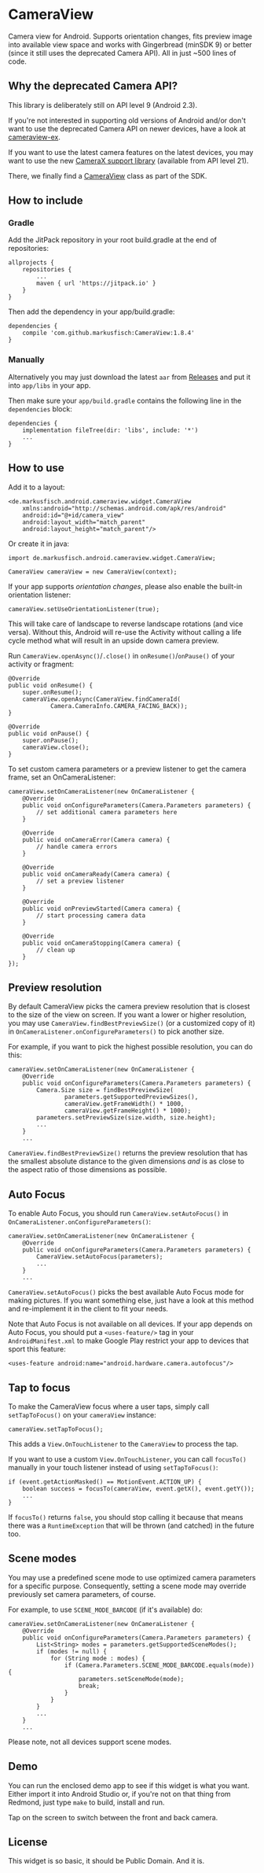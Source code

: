 # CameraView

Camera view for Android. Supports orientation changes, fits preview image
into available view space and works with Gingerbread (minSDK 9) or better
(since it still uses the deprecated Camera API). All in just ~500 lines of
code.

## Why the deprecated Camera API?

This library is deliberately still on API level 9 (Android 2.3).

If you're not interested in supporting old versions of Android and/or
don't want to use the deprecated Camera API on newer devices, have a look at
[cameraview-ex](https://github.com/pvasa/cameraview-ex).

If you want to use the latest camera features on the latest devices,
you may want to use the new
[CameraX support library](https://developer.android.com/training/camerax)
(available from API level 21).

There, we finally find a
[CameraView](https://developer.android.com/reference/androidx/camera/view/CameraView.html)
class as part of the SDK.

## How to include

### Gradle

Add the JitPack repository in your root build.gradle at the end of
repositories:

	allprojects {
		repositories {
			...
			maven { url 'https://jitpack.io' }
		}
	}

Then add the dependency in your app/build.gradle:

	dependencies {
		compile 'com.github.markusfisch:CameraView:1.8.4'
	}

### Manually

Alternatively you may just download the latest `aar` from
[Releases](https://github.com/markusfisch/CameraView/releases) and put it
into `app/libs` in your app.

Then make sure your `app/build.gradle` contains the following line in the
`dependencies` block:

	dependencies {
		implementation fileTree(dir: 'libs', include: '*')
		...
	}

## How to use

Add it to a layout:

	<de.markusfisch.android.cameraview.widget.CameraView
		xmlns:android="http://schemas.android.com/apk/res/android"
		android:id="@+id/camera_view"
		android:layout_width="match_parent"
		android:layout_height="match_parent"/>

Or create it in java:

	import de.markusfisch.android.cameraview.widget.CameraView;

	CameraView cameraView = new CameraView(context);

If your app supports *orientation changes*, please also enable the built-in
orientation listener:

	cameraView.setUseOrientationListener(true);

This will take care of landscape to reverse landscape rotations (and vice
versa). Without this, Android will re-use the Activity without calling a
life cycle method what will result in an upside down camera preview.

Run `CameraView.openAsync()`/`.close()` in `onResume()`/`onPause()` of
your activity or fragment:

	@Override
	public void onResume() {
		super.onResume();
		cameraView.openAsync(CameraView.findCameraId(
				Camera.CameraInfo.CAMERA_FACING_BACK));
	}

	@Override
	public void onPause() {
		super.onPause();
		cameraView.close();
	}

To set custom camera parameters or a preview listener to get the camera
frame, set an OnCameraListener:

	cameraView.setOnCameraListener(new OnCameraListener {
		@Override
		public void onConfigureParameters(Camera.Parameters parameters) {
			// set additional camera parameters here
		}

		@Override
		public void onCameraError(Camera camera) {
			// handle camera errors
		}

		@Override
		public void onCameraReady(Camera camera) {
			// set a preview listener
		}

		@Override
		public void onPreviewStarted(Camera camera) {
			// start processing camera data
		}

		@Override
		public void onCameraStopping(Camera camera) {
			// clean up
		}
	});

## Preview resolution

By default CameraView picks the camera preview resolution that is closest
to the size of the view on screen. If you want a lower or higher resolution,
you may use `CameraView.findBestPreviewSize()` (or a customized copy of it)
in `OnCameraListener.onConfigureParameters()` to pick another size.

For example, if you want to pick the highest possible resolution, you can
do this:

	cameraView.setOnCameraListener(new OnCameraListener {
		@Override
		public void onConfigureParameters(Camera.Parameters parameters) {
			Camera.Size size = findBestPreviewSize(
					parameters.getSupportedPreviewSizes(),
					cameraView.getFrameWidth() * 1000,
					cameraView.getFrameHeight() * 1000);
			parameters.setPreviewSize(size.width, size.height);
			...
		}
		...

`CameraView.findBestPreviewSize()` returns the preview resolution that has
the smallest absolute distance to the given dimensions *and* is as close to
the aspect ratio of those dimensions as possible.

## Auto Focus

To enable Auto Focus, you should run `CameraView.setAutoFocus()` in
`OnCameraListener.onConfigureParameters()`:

	cameraView.setOnCameraListener(new OnCameraListener {
		@Override
		public void onConfigureParameters(Camera.Parameters parameters) {
			CameraView.setAutoFocus(parameters);
			...
		}
		...

`CameraView.setAutoFocus()` picks the best available Auto Focus mode for
making pictures. If you want something else, just have a look at this
method and re-implement it in the client to fit your needs.

Note that Auto Focus is not available on all devices. If your app depends
on Auto Focus, you should put a `<uses-feature/>` tag in your
`AndroidManifest.xml` to make Google Play restrict your app to devices
that sport this feature:

	<uses-feature android:name="android.hardware.camera.autofocus"/>

## Tap to focus

To make the CameraView focus where a user taps, simply call `setTapToFocus()`
on your `cameraView` instance:

	cameraView.setTapToFocus();

This adds a `View.OnTouchListener` to the `CameraView` to process the tap.

If you want to use a custom `View.OnTouchListener`, you can call `focusTo()`
manually in your touch listener instead of using `setTapToFocus()`:

	if (event.getActionMasked() == MotionEvent.ACTION_UP) {
		boolean success = focusTo(cameraView, event.getX(), event.getY());
		...
	}

If `focusTo()` returns `false`, you should stop calling it because that
means there was a `RuntimeException` that will be thrown (and catched) in
the future too.

## Scene modes

You may use a predefined scene mode to use optimized camera parameters for
a specific purpose. Consequently, setting a scene mode may override previously
set camera parameters, of course.

For example, to use `SCENE_MODE_BARCODE` (if it's available) do:

	cameraView.setOnCameraListener(new OnCameraListener {
		@Override
		public void onConfigureParameters(Camera.Parameters parameters) {
			List<String> modes = parameters.getSupportedSceneModes();
			if (modes != null) {
				for (String mode : modes) {
					if (Camera.Parameters.SCENE_MODE_BARCODE.equals(mode)) {
						parameters.setSceneMode(mode);
						break;
					}
				}
			}
			...
		}
		...

Please note, not all devices support scene modes.

## Demo

You can run the enclosed demo app to see if this widget is what you want.
Either import it into Android Studio or, if you're not on that thing from
Redmond, just type `make` to build, install and run.

Tap on the screen to switch between the front and back camera.

## License

This widget is so basic, it should be Public Domain. And it is.
